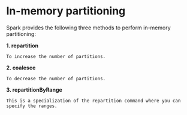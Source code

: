 # In-memory partitioning

Spark provides the following three methods to perform in-memory partitioning:

**1. repartition**

    To increase the number of partitions.

**2. coalesce**

    To decrease the number of partitions. 

**3. repartitionByRange**

    This is a specialization of the repartition command where you can specify the ranges.

